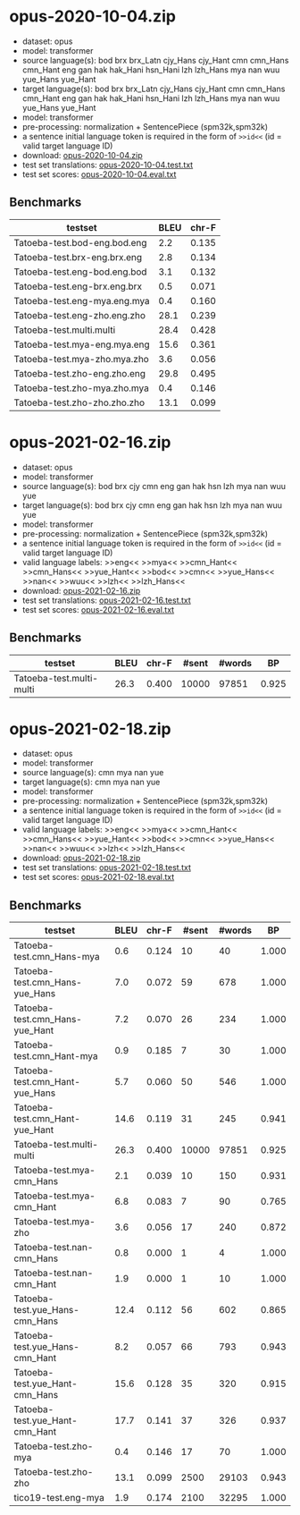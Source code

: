 # opus-2020-10-04.zip

* dataset: opus
* model: transformer
* source language(s): bod brx brx_Latn cjy_Hans cjy_Hant cmn cmn_Hans cmn_Hant eng gan hak hak_Hani hsn_Hani lzh lzh_Hans mya nan wuu yue_Hans yue_Hant
* target language(s): bod brx brx_Latn cjy_Hans cjy_Hant cmn cmn_Hans cmn_Hant eng gan hak hak_Hani hsn_Hani lzh lzh_Hans mya nan wuu yue_Hans yue_Hant
* model: transformer
* pre-processing: normalization + SentencePiece (spm32k,spm32k)
* a sentence initial language token is required in the form of `>>id<<` (id = valid target language ID)
* download: [opus-2020-10-04.zip](https://object.pouta.csc.fi/Tatoeba-MT-models/sit-sit/opus-2020-10-04.zip)
* test set translations: [opus-2020-10-04.test.txt](https://object.pouta.csc.fi/Tatoeba-MT-models/sit-sit/opus-2020-10-04.test.txt)
* test set scores: [opus-2020-10-04.eval.txt](https://object.pouta.csc.fi/Tatoeba-MT-models/sit-sit/opus-2020-10-04.eval.txt)

## Benchmarks

| testset               | BLEU  | chr-F |
|-----------------------|-------|-------|
| Tatoeba-test.bod-eng.bod.eng 	| 2.2 	| 0.135 |
| Tatoeba-test.brx-eng.brx.eng 	| 2.8 	| 0.134 |
| Tatoeba-test.eng-bod.eng.bod 	| 3.1 	| 0.132 |
| Tatoeba-test.eng-brx.eng.brx 	| 0.5 	| 0.071 |
| Tatoeba-test.eng-mya.eng.mya 	| 0.4 	| 0.160 |
| Tatoeba-test.eng-zho.eng.zho 	| 28.1 	| 0.239 |
| Tatoeba-test.multi.multi 	| 28.4 	| 0.428 |
| Tatoeba-test.mya-eng.mya.eng 	| 15.6 	| 0.361 |
| Tatoeba-test.mya-zho.mya.zho 	| 3.6 	| 0.056 |
| Tatoeba-test.zho-eng.zho.eng 	| 29.8 	| 0.495 |
| Tatoeba-test.zho-mya.zho.mya 	| 0.4 	| 0.146 |
| Tatoeba-test.zho-zho.zho.zho 	| 13.1 	| 0.099 |






# opus-2021-02-16.zip

* dataset: opus
* model: transformer
* source language(s): bod brx cjy cmn eng gan hak hsn lzh mya nan wuu yue
* target language(s): bod brx cjy cmn eng gan hak hsn lzh mya nan wuu yue
* model: transformer
* pre-processing: normalization + SentencePiece (spm32k,spm32k)
* a sentence initial language token is required in the form of `>>id<<` (id = valid target language ID)
* valid language labels: >>eng<< >>mya<< >>cmn_Hant<< >>cmn_Hans<< >>yue_Hant<< >>bod<< >>cmn<< >>yue_Hans<< >>nan<< >>wuu<< >>lzh<< >>lzh_Hans<<
* download: [opus-2021-02-16.zip](https://object.pouta.csc.fi/Tatoeba-MT-models/sit-sit/opus-2021-02-16.zip)
* test set translations: [opus-2021-02-16.test.txt](https://object.pouta.csc.fi/Tatoeba-MT-models/sit-sit/opus-2021-02-16.test.txt)
* test set scores: [opus-2021-02-16.eval.txt](https://object.pouta.csc.fi/Tatoeba-MT-models/sit-sit/opus-2021-02-16.eval.txt)

## Benchmarks

| testset | BLEU  | chr-F | #sent | #words | BP |
|---------|-------|-------|-------|--------|----|
| Tatoeba-test.multi-multi 	| 26.3 	| 0.400 	| 10000 	| 97851 	| 0.925 |






# opus-2021-02-18.zip

* dataset: opus
* model: transformer
* source language(s): cmn mya nan yue
* target language(s): cmn mya nan yue
* model: transformer
* pre-processing: normalization + SentencePiece (spm32k,spm32k)
* a sentence initial language token is required in the form of `>>id<<` (id = valid target language ID)
* valid language labels: >>eng<< >>mya<< >>cmn_Hant<< >>cmn_Hans<< >>yue_Hant<< >>bod<< >>cmn<< >>yue_Hans<< >>nan<< >>wuu<< >>lzh<< >>lzh_Hans<<
* download: [opus-2021-02-18.zip](https://object.pouta.csc.fi/Tatoeba-MT-models/sit-sit/opus-2021-02-18.zip)
* test set translations: [opus-2021-02-18.test.txt](https://object.pouta.csc.fi/Tatoeba-MT-models/sit-sit/opus-2021-02-18.test.txt)
* test set scores: [opus-2021-02-18.eval.txt](https://object.pouta.csc.fi/Tatoeba-MT-models/sit-sit/opus-2021-02-18.eval.txt)

## Benchmarks

| testset | BLEU  | chr-F | #sent | #words | BP |
|---------|-------|-------|-------|--------|----|
| Tatoeba-test.cmn_Hans-mya 	| 0.6 	| 0.124 	| 10 	| 40 	| 1.000 |
| Tatoeba-test.cmn_Hans-yue_Hans 	| 7.0 	| 0.072 	| 59 	| 678 	| 1.000 |
| Tatoeba-test.cmn_Hans-yue_Hant 	| 7.2 	| 0.070 	| 26 	| 234 	| 1.000 |
| Tatoeba-test.cmn_Hant-mya 	| 0.9 	| 0.185 	| 7 	| 30 	| 1.000 |
| Tatoeba-test.cmn_Hant-yue_Hans 	| 5.7 	| 0.060 	| 50 	| 546 	| 1.000 |
| Tatoeba-test.cmn_Hant-yue_Hant 	| 14.6 	| 0.119 	| 31 	| 245 	| 0.941 |
| Tatoeba-test.multi-multi 	| 26.3 	| 0.400 	| 10000 	| 97851 	| 0.925 |
| Tatoeba-test.mya-cmn_Hans 	| 2.1 	| 0.039 	| 10 	| 150 	| 0.931 |
| Tatoeba-test.mya-cmn_Hant 	| 6.8 	| 0.083 	| 7 	| 90 	| 0.765 |
| Tatoeba-test.mya-zho 	| 3.6 	| 0.056 	| 17 	| 240 	| 0.872 |
| Tatoeba-test.nan-cmn_Hans 	| 0.8 	| 0.000 	| 1 	| 4 	| 1.000 |
| Tatoeba-test.nan-cmn_Hant 	| 1.9 	| 0.000 	| 1 	| 10 	| 1.000 |
| Tatoeba-test.yue_Hans-cmn_Hans 	| 12.4 	| 0.112 	| 56 	| 602 	| 0.865 |
| Tatoeba-test.yue_Hans-cmn_Hant 	| 8.2 	| 0.057 	| 66 	| 793 	| 0.943 |
| Tatoeba-test.yue_Hant-cmn_Hans 	| 15.6 	| 0.128 	| 35 	| 320 	| 0.915 |
| Tatoeba-test.yue_Hant-cmn_Hant 	| 17.7 	| 0.141 	| 37 	| 326 	| 0.937 |
| Tatoeba-test.zho-mya 	| 0.4 	| 0.146 	| 17 	| 70 	| 1.000 |
| Tatoeba-test.zho-zho 	| 13.1 	| 0.099 	| 2500 	| 29103 	| 0.943 |
| tico19-test.eng-mya 	| 1.9 	| 0.174 	| 2100 	| 32295 	| 1.000 |

